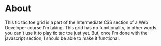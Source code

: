 # About
This tic tac toe grid is a part of the Intermediate CSS section of a Web Developer course I'm taking. This grid has no functionality, in
other words you can't use it to play tic tac toe just yet. But, once I'm done with the javascript section, I should be able to make it
functional.
